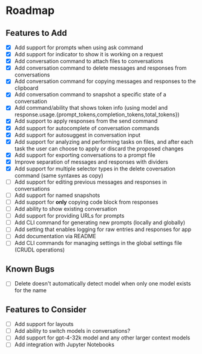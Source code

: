 # Roadmap

## Features to Add

- [x] Add support for prompts when using ask command
- [x] Add support for indicator to show it is working on a request
- [x] Add conversation command to attach files to conversations
- [x] Add conversation command to delete messages and responses from conversations
- [x] Add conversation command for copying messages and responses to the clipboard
- [x] Add conversation command to snapshot a specific state of a conversation
- [x] Add command/ability that shows token info (using model and response.usage.{prompt_tokens,completion_tokens,total_tokens})
- [x] Add support to apply responses from the send command
- [x] Add support for autocomplete of conversation commands
- [x] Add support for autosuggest in conversation input
- [x] Add support for analyzing and performing tasks on files, and after each task the user can choose to apply or discard the proposed changes
- [x] Add support for exporting conversations to a prompt file
- [x] Improve separation of messages and responses with dividers
- [x] Add support for multiple selector types in the delete coversation command (same syntaxes as copy)
- [ ] Add support for editing previous messages and responses in conversations
- [ ] Add support for named snapshots
- [ ] Add support for **only** copying code block from responses
- [ ] Add ability to show existing conversation
- [ ] Add support for providing URLs for prompts
- [ ] Add CLI command for generating new prompts (locally and globally)
- [ ] Add setting that enables logging for raw entries and responses for app
- [ ] Add documentation via README
- [ ] Add CLI commands for managing settings in the global settings file (CRUDL operations)

## Known Bugs

- [ ] Delete doesn't automatically detect model when only one model exists for the name

## Features to Consider

- [ ] Add support for layouts
- [ ] Add ability to switch models in conversations?
- [ ] Add support for gpt-4-32k model and any other larger context models
- [ ] Add integration with Jupyter Notebooks
